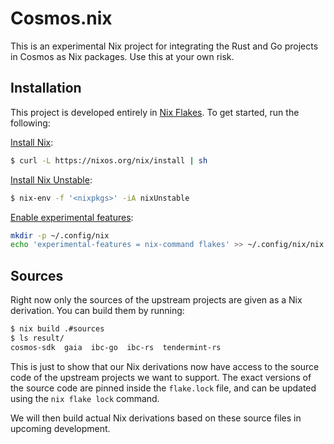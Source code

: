 # Cosmos.nix

This is an experimental Nix project for integrating the Rust and Go projects in Cosmos
as Nix packages. Use this at your own risk.

## Installation

This project is developed entirely in [Nix Flakes](https://nixos.wiki/wiki/Flakes).
To get started, run the following:

[Install Nix](https://nixos.org/download.html):

```bash
$ curl -L https://nixos.org/nix/install | sh
```

[Install Nix Unstable](https://serokell.io/blog/practical-nix-flakes):

```bash
$ nix-env -f '<nixpkgs>' -iA nixUnstable
```

[Enable experimental features](https://serokell.io/blog/practical-nix-flakes):

```bash
mkdir -p ~/.config/nix
echo 'experimental-features = nix-command flakes' >> ~/.config/nix/nix.conf
```

## Sources

Right now only the sources of the upstream projects are given as
a Nix derivation. You can build them by running:

```bash
$ nix build .#sources
$ ls result/
cosmos-sdk  gaia  ibc-go  ibc-rs  tendermint-rs
```

This is just to show that our Nix derivations now have access to the source code
of the upstream projects we want to support. The exact versions of the source code
are pinned inside the `flake.lock` file, and can be updated using the
`nix flake lock` command.

We will then build actual Nix derivations based on these source files
in upcoming development.
